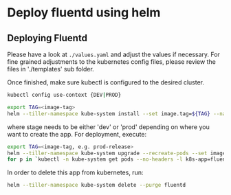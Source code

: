 # Deploy fluentd using helm

## Deploying Fluentd

Please have a look at `./values.yaml` and adjust the values if necessary. For fine grained adjustments to the kubernetes config files, please review the files in './templates' sub folder.

Once finished, make sure kubectl is configured to the desired cluster.

```bash
kubectl config use-context {DEV|PROD}
```

```bash
export TAG=<image-tag>
helm --tiller-namespace kube-system install --set image.tag=${TAG} --name=fluentd --set stage={dev|prod} .
```

where stage needs to be either 'dev' or 'prod' depending on where you want to create the app.
For deployment, execute:

```bash
export TAG=<image-tag, e.g. prod-release>
helm --tiller-namespace kube-system upgrade --recreate-pods --set image.tag=${TAG} --set stage={dev|prod} fluentd .
for p in `kubectl -n kube-system get pods --no-headers -l k8s-app=fluentd|cut -f1 -d" "`; do kubectl delete pod $p; done
```

In order to delete this app from kubernetes, run:

```bash
helm --tiller-namespace kube-system delete --purge fluentd
```